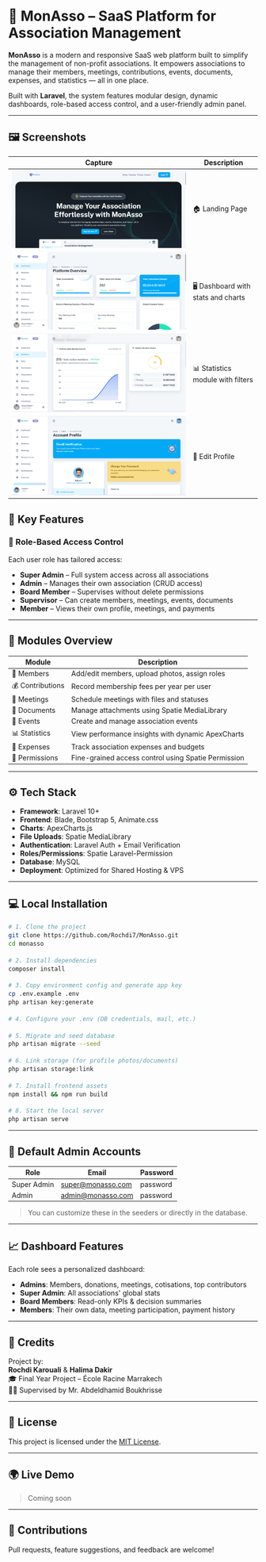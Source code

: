 # 🎯 MonAsso – SaaS Platform for Association Management

**MonAsso** is a modern and responsive SaaS web platform built to simplify the management of non-profit associations. It empowers associations to manage their members, meetings, contributions, events, documents, expenses, and statistics — all in one place.

Built with **Laravel**, the system features modular design, dynamic dashboards, role-based access control, and a user-friendly admin panel.

---

## 🖼️ Screenshots

| Capture | Description |
|--------|-------------|
| ![Capture 1](https://raw.githubusercontent.com/Rochdi7/MonAsso/main/screenshots/Capture.PNG)   | 🏠 Landing Page |
| ![Capture 2](https://raw.githubusercontent.com/Rochdi7/MonAsso/main/screenshots/Capture2.PNG)  | 🖥️ Dashboard with stats and charts |
| ![Capture 3](https://raw.githubusercontent.com/Rochdi7/MonAsso/main/screenshots/Capture3.PNG)  | 📊 Statistics module with filters |
| ![Capture 4](https://raw.githubusercontent.com/Rochdi7/MonAsso/main/screenshots/Capture4.PNG)  | 👥 Edit Profile |

## 🚀 Key Features

### 🔐 Role-Based Access Control
Each user role has tailored access:
- **Super Admin** – Full system access across all associations
- **Admin** – Manages their own association (CRUD access)
- **Board Member** – Supervises without delete permissions
- **Supervisor** – Can create members, meetings, events, documents
- **Member** – Views their own profile, meetings, and payments

---

## 🧩 Modules Overview

| Module         | Description                                                |
|----------------|------------------------------------------------------------|
| 👥 Members      | Add/edit members, upload photos, assign roles              |
| 💰 Contributions | Record membership fees per year per user                  |
| 📅 Meetings     | Schedule meetings with files and statuses                  |
| 📁 Documents     | Manage attachments using Spatie MediaLibrary              |
| 🎉 Events        | Create and manage association events                      |
| 📊 Statistics    | View performance insights with dynamic ApexCharts         |
| 💸 Expenses      | Track association expenses and budgets                    |
| 🔐 Permissions   | Fine-grained access control using Spatie Permission       |

---

## ⚙️ Tech Stack

- **Framework**: Laravel 10+
- **Frontend**: Blade, Bootstrap 5, Animate.css
- **Charts**: ApexCharts.js
- **File Uploads**: Spatie MediaLibrary
- **Authentication**: Laravel Auth + Email Verification
- **Roles/Permissions**: Spatie Laravel-Permission
- **Database**: MySQL
- **Deployment**: Optimized for Shared Hosting & VPS

---

## 💻 Local Installation

```bash
# 1. Clone the project
git clone https://github.com/Rochdi7/MonAsso.git
cd monasso

# 2. Install dependencies
composer install

# 3. Copy environment config and generate app key
cp .env.example .env
php artisan key:generate

# 4. Configure your .env (DB credentials, mail, etc.)

# 5. Migrate and seed database
php artisan migrate --seed

# 6. Link storage (for profile photos/documents)
php artisan storage:link

# 7. Install frontend assets
npm install && npm run build

# 8. Start the local server
php artisan serve
```

---

## 🧪 Default Admin Accounts

| Role         | Email                | Password  |
|--------------|----------------------|-----------|
| Super Admin  | super@monasso.com    | password  |
| Admin        | admin@monasso.com    | password  |

> You can customize these in the seeders or directly in the database.

---

## 📈 Dashboard Features

Each role sees a personalized dashboard:
- **Admins**: Members, donations, meetings, cotisations, top contributors
- **Super Admin**: All associations' global stats
- **Board Members**: Read-only KPIs & decision summaries
- **Members**: Their own data, meeting participation, payment history

---

## 🤝 Credits

Project by:  
**Rochdi Karouali** & **Halima Dakir**  
🎓 Final Year Project – École Racine Marrakech  
🧑‍🏫 Supervised by Mr. Abdeldhamid Boukhrisse

---

## 📄 License

This project is licensed under the [MIT License](LICENSE).

---

## 🌍 Live Demo

> Coming soon
---

## 👏 Contributions

Pull requests, feature suggestions, and feedback are welcome!
